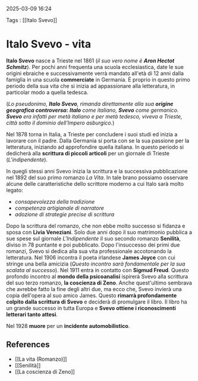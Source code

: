 2025-03-09 16:24

Tags : [[Italo Svevo]]

# Italo Svevo - vita

**Italo Svevo** nasce a Trieste nel 1861 (*il suo vero nome è **Aron Hectot Schmitz***). Per pochi anni frequenta una scuola ecclesiastica, date le sue origini ebraiche e successivamente verrà mandato all'età di 12 anni dalla famiglia in una scuola **commerciate** in Germania. È proprio in questo primo periodo della sua vita che si inizia ad appassionare alla letteratura, in particolar modo a quella tedesca.

(*Lo pseudonimo, **Italo Svevo**, rimanda direttamente alla sua **origine geografica controversa:** **Italo** come italiano, **Svevo** come germanico. **Svevo** era infatti per metà italiano e per metà tedesco, viveva a Trieste, città sotto il dominio dell’Impero asburgico.*)

Nel 1878 torna in Italia, a Trieste per concludere i suoi studi ed inizia a lavorare con il padre. Dalla Germania si porta con se la sua passione per la letteratura, iniziando ad approfondire quella italiana. In questo periodo si dedicherà alla **scrittura di piccoli articoli** per un giornale di Trieste (*L'indipendente*).

In quegli stessi anni Svevo inizia la scrittura e la successiva pubblicazione nel 1892 del suo primo romanzo *La Vita*. In tale brano possiamo osservare alcune delle caratteristiche dello scrittore moderno a cui Italo sarà molto legato: 
- *consapevolezza della tradizione*
- *competenza artigianale di narratore*
- *adozione di strategie precise di scrittura*

Dopo la scrittura del romanzo, che non ebbe molto successo si fidanza e sposa con **Livia Veneziani**. Solo due anni dopo il suo matrimonio pubblica a sue spese sul giornale *L'Indipendente* il suo secondo romanzo **Senilità**, diviso in 78 puntante e poi pubblicato.
Dopo l'insuccesso dei primi due romanzi, Svevo si dedica alla sua vita professionale accotonando la letteratura. Nel 1906 incontra il poeta irlandese **James Joyce** con cui stringe una bella amicizia (*Questo incontro sarà fondamentale per la sua scalata al successo*). Nel 1911 entra in contatto con **Sigmud Freud**. Questo profondo incontro al **mondo della psicoanalisi** ispirerà Svevo alla scrittura del suo terzo romanzo, **la coscienza di Zeno**. Anche quest'ultimo sembrava che avrebbe fatto la fine degli altri due, ma ecco che, Svevo invierà una copia dell'opera al suo amico James. Questo **rimarrà profondamente colpito dalla scrittura di Svevo** e deciderà di promulgare il libro. Il libro ha un grande successo in tutta Europa e **Svevo ottiene i riconoscimenti letterari tanto attesi**.

Nel 1928 **muore** per un **incidente automobilistico**.
## References

- [[La vita (Romanzo)]]
- [[Senilità]]
- [[La coscienza di Zeno]]